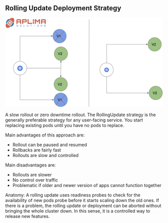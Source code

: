 ## Rolling Update Deployment Strategy

![Rolling update](../images/rollingUpdate.png)

A slow rollout or zero downtime rollout. The RollingUpdate strategy is the generally preferable strategy for any user-facing service. You start replacing existing pods until you have no pods to replace.

Main advantages of this approach are:
* Rollout can be paused and resumed
* Rollbacks are fairly fast
* Rollouts are slow and controlled

Main disadvantages are:
* Rollouts are slower
* No control over traffic
* Problematic if older and newer version of apps cannot function together

Anatomy: A rolling update uses readiness probes to check for the availability of new pods probe before it starts scaling down the old ones. If there is a problem, the rolling update or deployment can be aborted without bringing the whole cluster down. In this sense, it is a controlled way to release new features. 